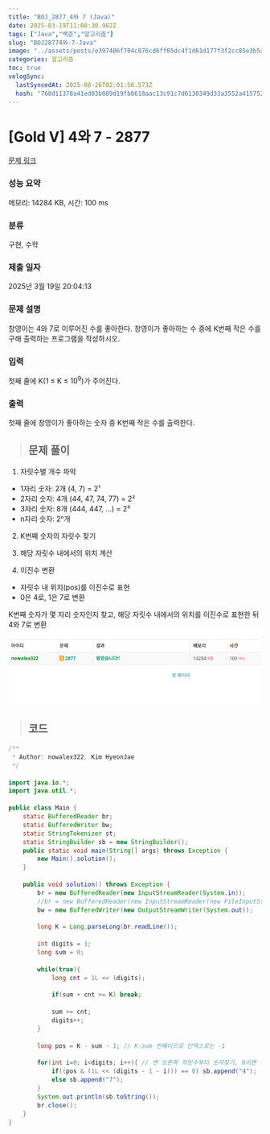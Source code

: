 ```yaml
---
title: "BOJ_2877_4와 7 (Java)"
date: 2025-03-19T11:08:30.982Z
tags: ["Java","백준","알고리즘"]
slug: "BOJ28774와-7-Java"
image: "../assets/posts/e397406f704c876cd6ff05dc4f1d61d177f3f2cc85e3b5a1854fd73d7b28a64c.png"
categories: 알고리즘
toc: true
velogSync:
  lastSyncedAt: 2025-08-26T02:01:56.573Z
  hash: "768d11378a41ed03b089d19fb6618aac13c91c7d6130349d33a3552a4157521e"
---
```


# [Gold V] 4와 7 - 2877 

[문제 링크](https://www.acmicpc.net/problem/2877) 

### 성능 요약

메모리: 14284 KB, 시간: 100 ms

### 분류

구현, 수학

### 제출 일자

2025년 3월 19일 20:04:13

### 문제 설명

<p>창영이는 4와 7로 이루어진 수를 좋아한다. 창영이가 좋아하는 수 중에 K번째 작은 수를 구해 출력하는 프로그램을 작성하시오.</p>

### 입력 

 <p>첫째 줄에 K(1 ≤ K ≤ 10<sup>9</sup>)가 주어진다.</p>

### 출력 

 <p>첫째 줄에 창영이가 좋아하는 숫자 중 K번째 작은 수를 출력한다.</p>

> ## 문제 풀이



1. 자릿수별 개수 파악
- 1자리 숫자: 2개 (4, 7) = 2¹
- 2자리 숫자: 4개 (44, 47, 74, 77) = 2²
- 3자리 숫자: 8개 (444, 447, ...) = 2³
- n자리 숫자: 2ⁿ개


2. K번째 숫자의 자릿수 찾기

3. 해당 자릿수 내에서의 위치 계산

4. 이진수 변환
- 자릿수 내 위치(pos)를 이진수로 표현
- 0은 4로, 1은 7로 변환


K번째 숫자가 몇 자리 숫자인지 찾고, 해당 자릿수 내에서의 위치를 이진수로 표현한 뒤 4와 7로 변환![](/assets/posts/e397406f704c876cd6ff05dc4f1d61d177f3f2cc85e3b5a1854fd73d7b28a64c.png)


> ## 코드

```java
/**
 * Author: nowalex322, Kim HyeonJae
 */

import java.io.*;
import java.util.*;

public class Main {
    static BufferedReader br;
    static BufferedWriter bw;
    static StringTokenizer st;
    static StringBuilder sb = new StringBuilder();
    public static void main(String[] args) throws Exception {
        new Main().solution();
    }

    public void solution() throws Exception {
        br = new BufferedReader(new InputStreamReader(System.in));
        //br = new BufferedReader(new InputStreamReader(new FileInputStream("src/main/java/BOJ_2877_4와7/input.txt")));
        bw = new BufferedWriter(new OutputStreamWriter(System.out));
        
        long K = Long.parseLong(br.readLine());

        int digits = 1;
        long sum = 0;

        while(true){
            long cnt = 1L << (digits);

            if(sum + cnt >= K) break;

            sum += cnt;
            digits++;
        }

        long pos = K - sum - 1; // K-sum 번째이므로 인덱스로는 -1

        for(int i=0; i<digits; i++){ // 맨 오른쪽 자릿수부터 숫자찾기, 0이면 작은수 1이면 큰수
            if((pos & (1L << (digits - 1 - i))) == 0) sb.append("4");
            else sb.append("7");
        }
        System.out.println(sb.toString());
        br.close();
    }
}
```